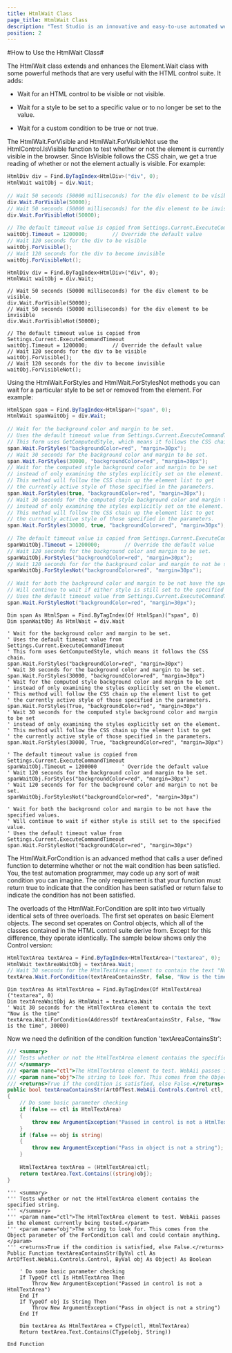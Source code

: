 ```yaml
---
title: HtmlWait Class
page_title: HtmlWait Class
description: "Test Studio is an innovative and easy-to-use automated web, WPF and load testing solution. Test Studio tests support essential technologies like ASP.NET AJAX, Silverlight, PHP and MVC. HTML5, Testing framework, functional testing, performance testing, load testing, exploratory testing, manual testing."
position: 2
---
```

#How to Use the HtmlWait Class#

The HtmlWait class extends and enhances the Element.Wait class with some powerful methods that are very useful with the HTML control suite. It adds:

* Wait for an HTML control to be visible or not visible.

* Wait for a style to be set to a specific value or to no longer be set to the value.

* Wait for a custom condition to be true or not true.
 
The HtmlWait.ForVisible and HtmlWait.ForVisibleNot use the HtmlControl.IsVisible function to test whether or not the element is currently visible in the browser. Since IsVisible follows the CSS chain, we get a true reading of whether or not the element actually is visible. For example:


```C#
HtmlDiv div = Find.ByTagIndex<HtmlDiv>("div", 0);
HtmlWait waitObj = div.Wait;
  
// Wait 50 seconds (50000 milliseconds) for the div element to be visible.
div.Wait.ForVisible(50000);
// Wait 50 seconds (50000 milliseconds) for the div element to be invisible
div.Wait.ForVisibleNot(50000);
  
// The default timeout value is copied from Settings.Current.ExecuteCommandTimeout
waitObj.Timeout = 1200000;        // Override the default value
// Wait 120 seconds for the div to be visible
waitObj.ForVisible();
// Wait 120 seconds for the div to become invisible
waitObj.ForVisibleNot();
```
 

```VB
HtmlDiv div = Find.ByTagIndex<HtmlDiv>("div", 0);
HtmlWait waitObj = div.Wait;
  
// Wait 50 seconds (50000 milliseconds) for the div element to be visible.
div.Wait.ForVisible(50000);
// Wait 50 seconds (50000 milliseconds) for the div element to be invisible
div.Wait.ForVisibleNot(50000);
  
// The default timeout value is copied from Settings.Current.ExecuteCommandTimeout
waitObj.Timeout = 1200000;        // Override the default value
// Wait 120 seconds for the div to be visible
waitObj.ForVisible();
// Wait 120 seconds for the div to become invisible
waitObj.ForVisibleNot();
```

Using the HtmlWait.ForStyles and HtmlWait.ForStylesNot methods you can wait for a particular style to be set or removed from the element. For example:

```C#
HtmlSpan span = Find.ByTagIndex<HtmlSpan>("span", 0);
HtmlWait spanWaitObj = div.Wait;
  
// Wait for the background color and margin to be set.
// Uses the default timeout value from Settings.Current.ExecuteCommandTimeout
// This form uses GetComputedStyle, which means it follows the CSS chain.
span.Wait.ForStyles("backgroundColor=red", "margin=30px");
// Wait 30 seconds for the background color and margin to be set.
span.Wait.ForStyles(30000, "backgroundColor=red", "margin=30px");
// Wait for the computed style background color and margin to be set
// instead of only examining the styles explicitly set on the element.
// This method will follow the CSS chain up the element list to get
// the currently active style of those specified in the parameters.
span.Wait.ForStyles(true, "backgroundColor=red", "margin=30px");
// Wait 30 seconds for the computed style background color and margin to be set
// instead of only examining the styles explicitly set on the element.
// This method will follow the CSS chain up the element list to get
// the currently active style of those specified in the parameters.
span.Wait.ForStyles(30000, true, "backgroundColor=red", "margin=30px");
  
// The default timeout value is copied from Settings.Current.ExecuteCommandTimeout
spanWaitObj.Timeout = 1200000;        // Override the default value
// Wait 120 seconds for the background color and margin to be set.
spanWaitObj.ForStyles("backgroundColor=red", "margin=30px");
// Wait 120 seconds for for the background color and margin to not be set.
spanWaitObj.ForStylesNot("backgroundColor=red", "margin=30px");
   
// Wait for both the background color and margin to be not have the specified values.
// Will continue to wait if either style is still set to the specified value.
// Uses the default timeout value from Settings.Current.ExecuteCommandTimeout
span.Wait.ForStylesNot("backgroundColor=red", "margin=30px");
```
 

```VB
Dim span As HtmlSpan = Find.ByTagIndex(Of HtmlSpan)("span", 0)
Dim spanWaitObj As HtmlWait = div.Wait
  
' Wait for the background color and margin to be set.
' Uses the default timeout value from Settings.Current.ExecuteCommandTimeout
' This form uses GetComputedStyle, which means it follows the CSS chain.
span.Wait.ForStyles("backgroundColor=red", "margin=30px")
' Wait 30 seconds for the background color and margin to be set.
span.Wait.ForStyles(30000, "backgroundColor=red", "margin=30px")
' Wait for the computed style background color and margin to be set
' instead of only examining the styles explicitly set on the element.
' This method will follow the CSS chain up the element list to get
' the currently active style of those specified in the parameters.
span.Wait.ForStyles(True, "backgroundColor=red", "margin=30px")
' Wait 30 seconds for the computed style background color and margin to be set
' instead of only examining the styles explicitly set on the element.
' This method will follow the CSS chain up the element list to get
' the currently active style of those specified in the parameters.
span.Wait.ForStyles(30000, True, "backgroundColor=red", "margin=30px")
   
' The default timeout value is copied from Settings.Current.ExecuteCommandTimeout
spanWaitObj.Timeout = 1200000        ' Override the default value
' Wait 120 seconds for the background color and margin to be set.
spanWaitObj.ForStyles("backgroundColor=red", "margin=30px")
' Wait 120 seconds for for the background color and margin to not be set.
spanWaitObj.ForStylesNot("backgroundColor=red", "margin=30px")
   
' Wait for both the background color and margin to be not have the specified values.
' Will continue to wait if either style is still set to the specified value.
' Uses the default timeout value from Settings.Current.ExecuteCommandTimeout
span.Wait.ForStylesNot("backgroundColor=red", "margin=30px")
```
The HtmlWait.ForCondition is an advanced method that calls a user defined function to determine whether or not the wait condition has been satisfied. You, the test automation programmer, may code up any sort of wait condition you can imagine. The only requirement is that your function must return true to indicate that the condition has been satisfied or return false to indicate the condition has not been satisfied.
 
The overloads of the HtmlWait.ForCondition are split into two virtually identical sets of three overloads. The first set operates on basic Element objects. The second set operates on Control objects, which all of the classes contained in the HTML control suite derive from. Except for this difference, they operate identically. The sample below shows only the Control version:

```C#
HtmlTextArea textArea = Find.ByTagIndex<HtmlTextArea>("textarea", 0);
HtmlWait textAreaWaitObj = textArea.Wait;
// Wait 30 seconds for the HtmlTextArea element to contain the text "Now is the time"
textArea.Wait.ForCondition(textAreaContainsStr, false, "Now is the time", 30000);
```
 

```VB
Dim textArea As HtmlTextArea = Find.ByTagIndex(Of HtmlTextArea)("textarea", 0)
Dim textAreaWaitObj As HtmlWait = textArea.Wait
' Wait 30 seconds for the HtmlTextArea element to contain the text "Now is the time"
textArea.Wait.ForCondition(AddressOf textAreaContainsStr, False, "Now is the time", 30000)
```

Now we need the definition of the condition function 'textAreaContainsStr':

```C#
/// <summary>
/// Tests whether or not the HtmlTextArea element contains the specified string.
/// </summary>
/// <param name="ctl">The HtmlTextArea element to test. WebAii passes in the element currently being tested.</param>
/// <param name="obj">The string to look for. This comes from the Object parameter of the ForCondition call and could contain anything.</param>
/// <returns>True if the condition is satisfied, else False.</returns>
public bool textAreaContainsStr(ArtOfTest.WebAii.Controls.Control ctl, Object obj)
{
    // Do some basic parameter checking
    if (false == ctl is HtmlTextArea)
    {
        throw new ArgumentException("Passed in control is not a HtmlTextArea");
    }
    if (false == obj is string)
    {
        throw new ArgumentException("Pass in object is not a string");
    }
   
    HtmlTextArea textArea = (HtmlTextArea)ctl;
    return textArea.Text.Contains((string)obj);
}
```
 

```VB
''' <summary>
''' Tests whether or not the HtmlTextArea element contains the specified string.
''' </summary>
''' <param name="ctl">The HtmlTextArea element to test. WebAii passes in the element currently being tested.</param>
''' <param name="obj">The string to look for. This comes from the Object parameter of the ForCondition call and could contain anything.</param>
''' <returns>True if the condition is satisfied, else False.</returns>
Public Function textAreaContainsStr(ByVal ctl As ArtOfTest.WebAii.Controls.Control, ByVal obj As Object) As Boolean
  
    ' Do some basic parameter checking
    If TypeOf ctl Is HtmlTextArea Then
        Throw New ArgumentException("Passed in control is not a HtmlTextArea")
    End If
    If TypeOf obj Is String Then
        Throw New ArgumentException("Pass in object is not a string")
    End If
  
    Dim textArea As HtmlTextArea = CType(ctl, HtmlTextArea)
    Return textArea.Text.Contains(CType(obj, String))
  
End Function
```

